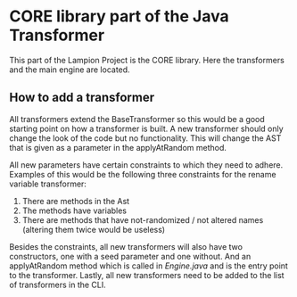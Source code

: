 # CORE library part of the Java Transformer

This part of the Lampion Project is the CORE library. 
Here the transformers and the main engine are located.

## How to add a transformer
All transformers extend the BaseTransformer so this would be a good starting point on how a transformer is built.
A new transformer should only change the look of the code but no functionality. This will change the AST that is given as a parameter in the applyAtRandom method.

All new parameters have certain constraints to which they need to adhere. Examples of this would be the following three constraints for the rename variable transformer:

1. There are methods in the Ast
2. The methods have variables
3. There are methods that have not-randomized / not altered names (altering them twice would be useless)

Besides the constraints, all new transformers will also have two constructors, one with a seed parameter and one without.
And an applyAtRandom method which is called in *Engine.java* and is the entry point to the transformer.
Lastly, all new transformers need to be added to the list of transformers in the CLI.